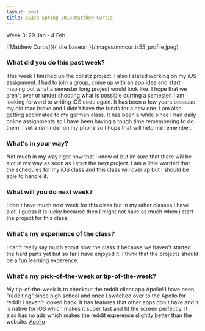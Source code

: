 ```yaml
---
layout: post
title: CS373 Spring 2018:Matthew Curtis
---
```

Week 3: 29 Jan - 4 Feb

![Matthew Curtis]({{ site.baseurl }}/images/mmcurtis55_profile.jpeg)


### What did you do this past week?

This week I finished up the collatz project. I also I stated working on my iOS assignment. I had to join a group, come up with an app idea and start maping out what a semester long project would look like. I hope that we aren't over or under shooting what is possible durring a semester. I am looking forward to writing iOS code again. It has been a few years because my old mac broke and I didn't have the funds for a new one. I am also getting acclimated to my german class. It has been a while since I had daily online assignments so I have been having a tough time remembering to do them. I set a reminder on my phone so I hope that will help me remember. 

### What's in your way?

Not much in my way right now that i know of but im sure that there will be alot in my way as soon as I start the next project. I am a little worried that the schedules for my iOS class and this class will overlap but I should be able to handle it. 

### What will you do next week?

I don't have much next week for this class but in my other classes I have alot. I guess it is lucky because then I might not have as much when i start the project for this class. 

### What's my experience of the class?

I can't really say much about how the class it because we haven't started the hard parts yet but so far I have enjoyed it. I think that the projects should be a fun learning experence. 

### What's my pick-of-the-week or tip-of-the-week?

My tip-of-the-week is to checkout the reddit client app Apollo! I have been "redditing" since high school and once I switched over to the Apollo for reddit I haven't looked back. It has features that other apps don't have and it is native for iOS which makes it super fast and fit the screen perfectly. It also has no ads which makes the reddit experence slightly better than the website. 
[Apollo](https://apolloapp.io/)
